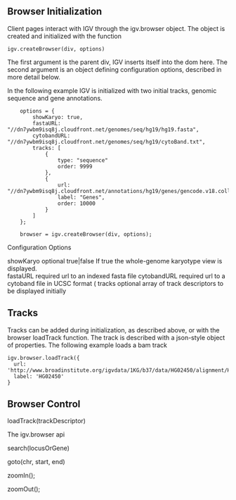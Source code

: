 
Browser Initialization
-----------------------

Client pages interact with IGV through the igv.browser object.  The object is created and initialized with the function

    igv.createBrowser(div, options)
    
The first argument is the parent div,  IGV  inserts itself into the dom here. The second argument is an object
defining configuration options, described in more detail below.   

In the following example IGV is initialized with two initial tracks, genomic sequence and gene annotations.



        options = {
            showKaryo: true,
            fastaURL: "//dn7ywbm9isq8j.cloudfront.net/genomes/seq/hg19/hg19.fasta",
            cytobandURL: "//dn7ywbm9isq8j.cloudfront.net/genomes/seq/hg19/cytoBand.txt",
            tracks: [
                {
                    type: "sequence"
                    order: 9999
                },
                {
                    url: "//dn7ywbm9isq8j.cloudfront.net/annotations/hg19/genes/gencode.v18.collapsed.bed",
                    label: "Genes",
                    order: 10000
                }
            ]
        };

        browser = igv.createBrowser(div, options);
        
        
Configuration Options



showKaryo   optional    true|false  If true the whole-genome karyotype view is displayed.  
fastaURL    required    url to an indexed fasta file
cytobandURL required    url to a cytoband file in UCSC format  (<link to format description>
tracks      optional    array of track descriptors to be displayed initially
      
Tracks
------

Tracks can be added during initialization, as described above, or with the browser loadTrack function.  The track is 
described with a json-style object of properties.   The following example loads a bam track

    igv.browser.loadTrack({
      url: 'http://www.broadinstitute.org/igvdata/1KG/b37/data/HG02450/alignment/HG02450.mapped.ILLUMINA.bwa.ACB.low_coverage.20120522.bam',
      label: 'HG02450'
    }
                   
 
 
 

Browser Control
---------------


loadTrack(trackDescriptor)

The igv.browser api

search(locusOrGene) 

goto(chr, start, end)

zoomIn();

zoomOut();

  